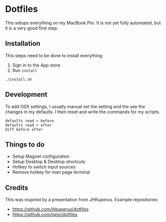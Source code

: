 # Dotfiles

This setups everything on my MacBook Pro.
It is not yet fully automated,
but it is a very good first step.

## Installation

This steps need to be done to install everything:

1. Sign in to the App store
1. Run `install`
```
./install.sh
```

## Development

To add OSX settings, I usually manual set the setting and the see the changes in my defaults.
I then reset and write the commands for my scripts.

```
defaults read > before
defaults read > after
diff before after
```

## Things to do

* Setup Magnet configuration
* Setup Desktop & Desktop shortcuts
* Hotkey to switch input sources
* Remove hotkey for man page terminal

## Credits

This was inspired by a presentation from JHKuperus.
Example repositories:
- https://github.com/jhkuperus/dotfiles
- https://github.com/jqno/dotfiles